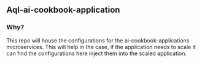 ## Aql-ai-cookbook-application

### Why?
This repo will house the configurations for the ai-cookbook-applications microservices.
This will help in the case,  if the application needs to scale it can find the configurations here
inject them into the scaled application.